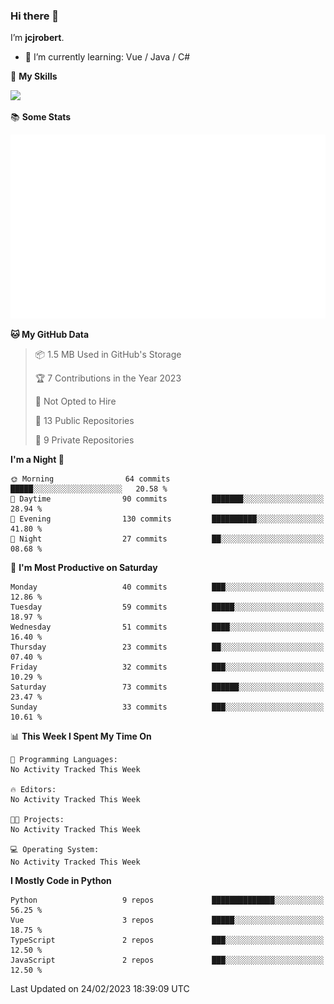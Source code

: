 ### Hi there 👋

I’m **jcjrobert**.

- 🌱 I’m currently learning: Vue / Java / C#

🌟 **My Skills**

![](https://img.shields.io/badge/-Python-3e74a2?style=flat-square&logo=Python&logoColor=fff)

📚 **Some Stats**

![](https://github.com/jcjrobert/github-stats/blob/master/generated/overview.svg)

<!--START_SECTION:waka-->
**🐱 My GitHub Data** 

> 📦 1.5 MB Used in GitHub's Storage 
 > 
> 🏆 7 Contributions in the Year 2023
 > 
> 🚫 Not Opted to Hire
 > 
> 📜 13 Public Repositories 
 > 
> 🔑 9 Private Repositories 
 > 
**I'm a Night 🦉** 

```text
🌞 Morning                64 commits          █████░░░░░░░░░░░░░░░░░░░░   20.58 % 
🌆 Daytime                90 commits          ███████░░░░░░░░░░░░░░░░░░   28.94 % 
🌃 Evening                130 commits         ██████████░░░░░░░░░░░░░░░   41.80 % 
🌙 Night                  27 commits          ██░░░░░░░░░░░░░░░░░░░░░░░   08.68 % 
```
📅 **I'm Most Productive on Saturday** 

```text
Monday                   40 commits          ███░░░░░░░░░░░░░░░░░░░░░░   12.86 % 
Tuesday                  59 commits          █████░░░░░░░░░░░░░░░░░░░░   18.97 % 
Wednesday                51 commits          ████░░░░░░░░░░░░░░░░░░░░░   16.40 % 
Thursday                 23 commits          ██░░░░░░░░░░░░░░░░░░░░░░░   07.40 % 
Friday                   32 commits          ███░░░░░░░░░░░░░░░░░░░░░░   10.29 % 
Saturday                 73 commits          ██████░░░░░░░░░░░░░░░░░░░   23.47 % 
Sunday                   33 commits          ███░░░░░░░░░░░░░░░░░░░░░░   10.61 % 
```


📊 **This Week I Spent My Time On** 

```text
💬 Programming Languages: 
No Activity Tracked This Week

🔥 Editors: 
No Activity Tracked This Week

🐱‍💻 Projects: 
No Activity Tracked This Week

💻 Operating System: 
No Activity Tracked This Week
```

**I Mostly Code in Python** 

```text
Python                   9 repos             ██████████████░░░░░░░░░░░   56.25 % 
Vue                      3 repos             █████░░░░░░░░░░░░░░░░░░░░   18.75 % 
TypeScript               2 repos             ███░░░░░░░░░░░░░░░░░░░░░░   12.50 % 
JavaScript               2 repos             ███░░░░░░░░░░░░░░░░░░░░░░   12.50 % 
```




 Last Updated on 24/02/2023 18:39:09 UTC
<!--END_SECTION:waka-->
